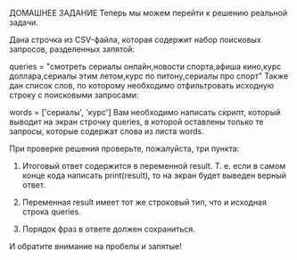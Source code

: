 ДОМАШНЕЕ ЗАДАНИЕ
Теперь мы можем перейти к решению реальной задачи.

Дана строчка из CSV-файла, которая содержит набор поисковых запросов, разделенных запятой:

queries = "смотреть сериалы онлайн,новости спорта,афиша кино,курс доллара,сериалы этим летом,курс по питону,сериалы про спорт"
Также дан список слов, по которому необходимо отфильтровать исходную строку с поисковыми запросами:

words = ['сериалы', 'курс']
Вам необходимо написать скрипт, который выводит на экран строчку queries, в которой оставлены только те запросы, которые содержат слова из листа words.

При проверке решения проверьте, пожалуйста, три пункта:

1. Итоговый ответ содержится в переменной result. Т. е. если в самом конце кода написать print(result), то на экран будет выведен верный ответ.

2. Переменная result имеет тот же строковый тип, что и исходная строка queries.

3. Порядок фраз в ответе должен сохраниться.

И  обратите внимание на пробелы и запятые!
